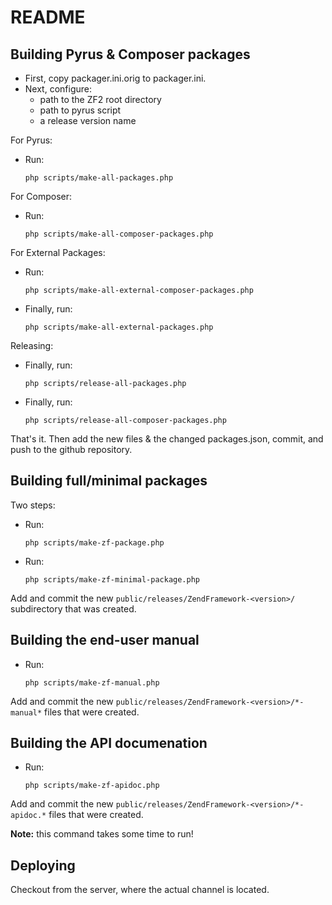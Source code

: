 README
======

Building Pyrus & Composer packages
----------------------------------

* First, copy packager.ini.orig to packager.ini.
* Next, configure:
    * path to the ZF2 root directory
    * path to pyrus script
    * a release version name

For Pyrus:

* Run:

  `php scripts/make-all-packages.php`

For Composer:

* Run:

  `php scripts/make-all-composer-packages.php`

For External Packages:

* Run:

  `php scripts/make-all-external-composer-packages.php`

* Finally, run:

  `php scripts/make-all-external-packages.php`

Releasing:

* Finally, run:

  `php scripts/release-all-packages.php`

* Finally, run:

  `php scripts/release-all-composer-packages.php`


That's it. Then add the new files & the changed packages.json, commit, and push to the 
github repository.
 
Building full/minimal packages
------------------------------

Two steps:

* Run:

  `php scripts/make-zf-package.php`

* Run:

  `php scripts/make-zf-minimal-package.php`

Add and commit the new `public/releases/ZendFramework-<version>/`
subdirectory that was created.

Building the end-user manual
----------------------------

* Run:

  `php scripts/make-zf-manual.php`

Add and commit the new `public/releases/ZendFramework-<version>/*-manual*`
files that were created.

Building the API documenation
-----------------------------

* Run:

  `php scripts/make-zf-apidoc.php`

Add and commit the new `public/releases/ZendFramework-<version>/*-apidoc.*`
files that were created.

**Note:** this command takes some time to run!

Deploying
---------

Checkout from the server, where the actual channel is located.
